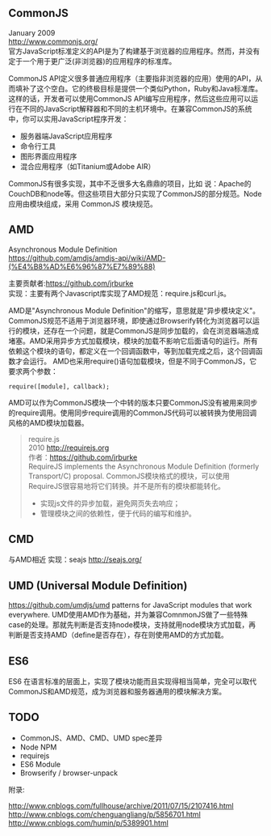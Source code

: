 ## CommonJS
January 2009  
http://www.commonjs.org/  
官方JavaScript标准定义的API是为了构建基于浏览器的应用程序。然而，并没有定于一个用于更广泛(非浏览器)的应用程序的标准库。

CommonJS API定义很多普通应用程序（主要指非浏览器的应用）使用的API，从而填补了这个空白。它的终极目标是提供一个类似Python，Ruby和Java标准库。这样的话，开发者可以使用CommonJS API编写应用程序，然后这些应用可以运行在不同的JavaScript解释器和不同的主机环境中。在兼容CommonJS的系统中，你可以实用JavaScript程序开发：

 - 服务器端JavaScript应用程序
 - 命令行工具
 - 图形界面应用程序
 - 混合应用程序（如Titanium或Adobe AIR）

 CommonJS有很多实现，其中不乏很多大名鼎鼎的项目，比如 说：Apache的CouchDB和node等。但这些项目大部分只实现了CommonJS的部分规范。Node应用由模块组成，采用 CommonJS 模块规范。

## AMD
Asynchronous Module Definition  
https://github.com/amdjs/amdjs-api/wiki/AMD-(%E4%B8%AD%E6%96%87%E7%89%88)

主要贡献者:https://github.com/jrburke  
实现：主要有两个Javascript库实现了AMD规范：require.js和curl.js。

AMD是"Asynchronous Module Definition"的缩写，意思就是"异步模块定义"。CommonJS规范不适用于浏览器环境，即使通过Browserify转化为浏览器可以运行的模块，还存在一个问题，就是CommonJS是同步加载的，会在浏览器端造成堵塞。AMD采用异步方式加载模块，模块的加载不影响它后面语句的运行。所有依赖这个模块的语句，都定义在一个回调函数中，等到加载完成之后，这个回调函数才会运行。
AMD也采用require()语句加载模块，但是不同于CommonJS，它要求两个参数：
```
require([module], callback);
```
AMD可以作为CommonJS模块一个中转的版本只要CommonJS没有被用来同步的require调用。使用同步require调用的CommonJS代码可以被转换为使用回调风格的AMD模块加载器。

> require.js  
>2010 http://requirejs.org  
>作者：https://github.com/jrburke  
>RequireJS implements the Asynchronous Module Definition (formerly Transport/C) proposal.
>CommonJS模块格式的模块，可以使用RequireJS很容易地将它们转换。并不是所有的模块都能转化。
> - 实现js文件的异步加载，避免网页失去响应；
> - 管理模块之间的依赖性，便于代码的编写和维护。  

## CMD
与AMD相近
实现：seajs http://seajs.org/ 

## UMD (Universal Module Definition) 
https://github.com/umdjs/umd
patterns for JavaScript modules that work everywhere.
UMD使用AMD作为基础，并为兼容ComnmonJS做了一些特殊case的处理。那就先判断是否支持node模块，支持就用node模块方式加载，再判断是否支持AMD（define是否存在），存在则使用AMD的方式加载。


## ES6
ES6 在语言标准的层面上，实现了模块功能而且实现得相当简单，完全可以取代CommonJS和AMD规范，成为浏览器和服务器通用的模块解决方案。

## TODO
 - CommonJS、AMD、CMD、UMD spec差异
 - Node NPM
 - requirejs
 - ES6 Module
 - Browserify / browser-unpack

附录:

http://www.cnblogs.com/fullhouse/archive/2011/07/15/2107416.html
http://www.cnblogs.com/chenguangliang/p/5856701.html
http://www.cnblogs.com/humin/p/5389901.html